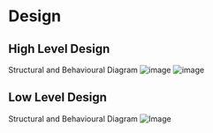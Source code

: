 # Design

## High Level Design 

 Structural and Behavioural Diagram
![image](https://user-images.githubusercontent.com/94268410/143029406-c255ceb9-9cf5-4648-84e1-e7697a4580fd.png)
 ![image](https://user-images.githubusercontent.com/94268410/143030428-9d27bb24-a819-4db0-9231-55e48aa0eee6.png)


## Low Level Design 

Structural and Behavioural Diagram
![Image](https://user-images.githubusercontent.com/94268410/143034091-8d8aae10-68ac-447e-beb2-4d53e8720164.png)

